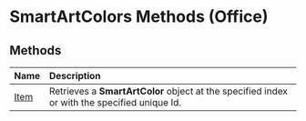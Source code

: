 
# SmartArtColors Methods (Office)

## Methods



|**Name**|**Description**|
|:-----|:-----|
|[Item](58292e23-cdc9-09f0-7770-d5ea5ca4cf44.md)|Retrieves a  **SmartArtColor** object at the specified index or with the specified unique Id.|
